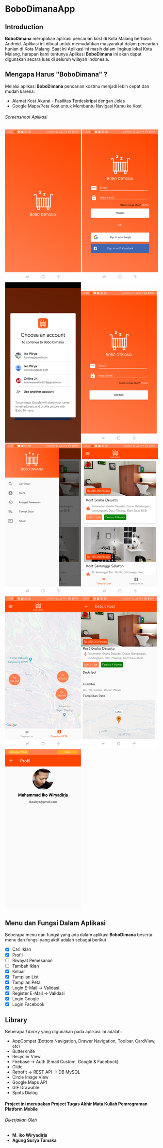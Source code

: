 # BoboDimanaApp
## Introduction 
**BoboDimana** merupakan aplikasi pencarian kost di Kota Malang berbasis Android. Aplikasi ini dibuat untuk memudahkan masyarakat dalam pencarian hunian di Kota Malang. Saat ini Aplikasi ini masih dalam lingkup lokal Kota Malang, harapan kami tentunya Aplikasi **BoboDimana** ini akan dapat digunakan secara luas di seluruh wilayah Indonesia. 
 
## Mengapa Harus "BoboDimana" ? 
Melalui aplikasi **BoboDimana** pencarian kostmu menjadi lebih cepat dan mudah karena: 
- Alamat Kost Akurat - Fasilitas Terdeskripsi dengan Jelas 
- Google Maps/Peta Kost untuk Membantu Navigasi Kamu ke Kost 

###### Screenshoot Aplikasi 
<img src="https://github.com/ikowirya/BoboDimanaApp/blob/master/DokumentasiBoboDimana/Screenshot_2018-12-14-13-57-33-562_com.dimana.bobo.bobodimanaapp.png" width="250"> <img src="https://github.com/ikowirya/BoboDimanaApp/blob/master/DokumentasiBoboDimana/Screenshot_2018-12-14-13-58-14-702_com.dimana.bobo.bobodimanaapp.png" width="250"> <img src="https://github.com/ikowirya/BoboDimanaApp/blob/master/DokumentasiBoboDimana/Screenshot_2018-12-13-21-03-28-84.png" width="250"><img src="https://github.com/ikowirya/BoboDimanaApp/blob/master/DokumentasiBoboDimana/Screenshot_2018-12-14-13-58-19-119_com.dimana.bobo.bobodimanaapp.png" width="250"><img src="https://github.com/ikowirya/BoboDimanaApp/blob/master/DokumentasiBoboDimana/Screenshot_2018-12-14-13-58-53-713_com.dimana.bobo.bobodimanaapp.png" width="250"> <img src="https://github.com/ikowirya/BoboDimanaApp/blob/master/DokumentasiBoboDimana/Screenshot_2018-12-14-13-58-41-906_com.dimana.bobo.bobodimanaapp.png" width="250"> <img src="https://github.com/ikowirya/BoboDimanaApp/blob/master/DokumentasiBoboDimana/Screenshot_2018-12-14-13-58-47-918_com.dimana.bobo.bobodimanaapp.png" width="250"><img src="https://github.com/ikowirya/BoboDimanaApp/blob/master/DokumentasiBoboDimana/Screenshot_2018-12-14-13-59-06-899_com.dimana.bobo.bobodimanaapp.png" width="250"><img src="https://github.com/ikowirya/BoboDimanaApp/blob/master/DokumentasiBoboDimana/Screenshot_2018-12-13-21-06-00-63.png" width="250">

## Menu dan Fungsi Dalam Aplikasi 
Beberapa menu dan fungsi yang ada dalam aplikasi **BoboDimana** beserta menu dan fungsi yang aktif adalah sebagai berikut 
- [x] Cari Iklan 
- [x] Profil 
- [ ] Riwayat Pemesanan 
- [ ] Tambah Iklan 
- [x] Keluar 
- [x] Tampilan List 
- [x] Tampilan Peta 
- [x] Login E-Mail -> Validasi
- [x] Register E-Mail -> Validasi
- [x] Login Google 
- [x] Login Facebook

## Library  
Beberapa _Library_ yang digunakan pada aplikasi ini adalah: 
- AppCompat (Bottom Navigation, Drawer Navigation, Toolbar, CardView, etc)
- ButterKnife 
- Recycler View 
- Firebase -> Auth (Email Custom, Google & Facebook)
- Glide 
- Retrofit -> REST API -> DB MySQL
- Circle Image View 
- Google Maps API
- GIF Drawable 
- Spots Dialog 

#### Project ini merupakan Project Tugas Akhir Mata Kuliah Pemrograman Platform Mobile 
###### Dikerjakan Oleh 
- **M. Iko Wiryadirja** 
- **Agung Surya Tamaka** 

